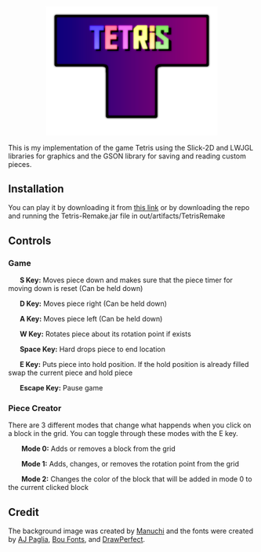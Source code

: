 
<p align="center">
  <img src="res/images/TetrisLogo.png" width="350"/>
</p>

<p>This is my implementation of the game Tetris using the Slick-2D and LWJGL libraries for graphics and the GSON library for saving and reading custom pieces.</p>

<h2>Installation</h2>
<p> You can play it by downloading it from  <a href="http://www.mediafire.com/file/zwp9i3jyn6pz07d/Tetris_Remake.rar/file">this link</a> or by downloading the repo and running the Tetris-Remake.jar file in out/artifacts/TetrisRemake</p>
<h2>Controls</h2>
<h3>Game</h3>
  <p>&nbsp;&nbsp;&nbsp;&nbsp;&nbsp;&nbsp;<b>S Key:</b> Moves piece down and makes sure that the piece timer for moving down is reset (Can be held down)</p>
  <p>&nbsp;&nbsp;&nbsp;&nbsp;&nbsp;&nbsp;<b>D Key:</b> Moves piece right (Can be held down)</p>
  <p>&nbsp;&nbsp;&nbsp;&nbsp;&nbsp;&nbsp;<b>A Key:</b> Moves piece left (Can be held down)
  <p>&nbsp;&nbsp;&nbsp;&nbsp;&nbsp;&nbsp;<b>W Key:</b> Rotates piece about its rotation point if exists</p>
  <p>&nbsp;&nbsp;&nbsp;&nbsp;&nbsp;&nbsp;<b>Space Key:</b> Hard drops piece to end location</p>
  <p>&nbsp;&nbsp;&nbsp;&nbsp;&nbsp;&nbsp;<b>E Key:</b> Puts piece into hold position. If the hold position is already filled swap the current piece and hold piece</p>
  <p>&nbsp;&nbsp;&nbsp;&nbsp;&nbsp;&nbsp;<b>Escape Key:</b> Pause game</p>
<h3>Piece Creator</h3>
<p> There are 3 different modes that change what happends when you click on a block in the grid. You can toggle through these modes with the E key.</p>
  <p>&nbsp;&nbsp;&nbsp;&nbsp;&nbsp;&nbsp;<b> Mode 0:</b> Adds or removes a block from the grid</p>
  <p>&nbsp;&nbsp;&nbsp;&nbsp;&nbsp;&nbsp;<b> Mode 1:</b> Adds, changes, or removes the rotation point from the grid</p>
  <p>&nbsp;&nbsp;&nbsp;&nbsp;&nbsp;&nbsp;<b> Mode 2:</b> Changes the color of the block that will be added in mode 0 to the current clicked block</p>
<h2>Credit</h2>
<p>The background image was created by <a href = "https://pixabay.com/illustrations/color-triangle-geometric-textured-2174065/">Manuchi</a> and the fonts were created by <a href = "https://www.dafont.com/aldo-the-apache.font">AJ Paglia</a>, <a href = "https://www.dafont.com/squarefont.font">Bou Fonts</a>, and <a href= "https://www.dafont.com/forced-square.font">DrawPerfect</a>. 
